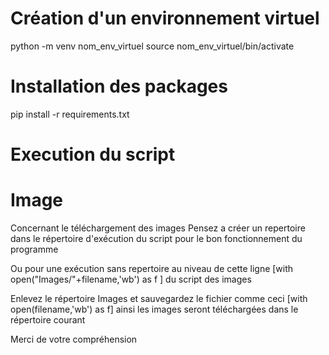 # Création d'un environnement virtuel

python<version> -m venv nom_env_virtuel
source nom_env_virtuel/bin/activate

# Installation des packages

pip<version> install -r requirements.txt


# Execution du script

# Image
Concernant le téléchargement des images Pensez a créer un repertoire <Images> dans le répertoire d'exécution du script 
pour le bon fonctionnement du programme

Ou pour une exécution sans repertoire au niveau de cette ligne [with open("Images/"+filename,'wb') as f ] du script des images

Enlevez le répertoire Images et sauvegardez le fichier comme ceci  [with open(filename,'wb') as f]
ainsi les images seront téléchargées dans le répertoire courant

Merci de votre compréhension



